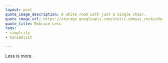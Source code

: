```yaml
---
layout: post
quote_image_description: A white room with just a single chair.
quote_image_url: https://storage.googleapis.com/static.ohmyai.rocks/daily/2023-12-02.jpg
quote_title: Embrace Less
tags:
- simplcity
- minimalist

---
```


Less is more.